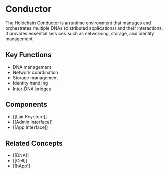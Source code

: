 # Conductor

The Holochain Conductor is a runtime environment that manages and orchestrates multiple DNAs (distributed applications) and their interactions. It provides essential services such as networking, storage, and identity management.

## Key Functions
- DNA management
- Network coordination
- Storage management
- Identity handling
- Inter-DNA bridges

## Components
- [[Lair Keystore]]
- [[Admin Interface]]
- [[App Interface]]

## Related Concepts
- [[DNA]]
- [[Cell]]
- [[hApp]]
